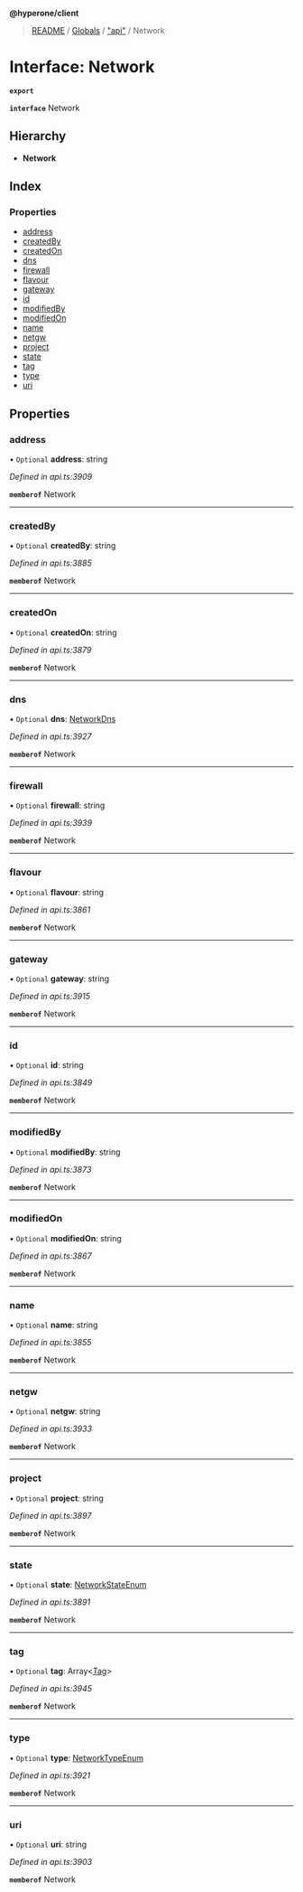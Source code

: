 **@hyperone/client**

> [README](../README.md) / [Globals](../globals.md) / ["api"](../modules/_api_.md) / Network

# Interface: Network

**`export`** 

**`interface`** Network

## Hierarchy

* **Network**

## Index

### Properties

* [address](_api_.network.md#address)
* [createdBy](_api_.network.md#createdby)
* [createdOn](_api_.network.md#createdon)
* [dns](_api_.network.md#dns)
* [firewall](_api_.network.md#firewall)
* [flavour](_api_.network.md#flavour)
* [gateway](_api_.network.md#gateway)
* [id](_api_.network.md#id)
* [modifiedBy](_api_.network.md#modifiedby)
* [modifiedOn](_api_.network.md#modifiedon)
* [name](_api_.network.md#name)
* [netgw](_api_.network.md#netgw)
* [project](_api_.network.md#project)
* [state](_api_.network.md#state)
* [tag](_api_.network.md#tag)
* [type](_api_.network.md#type)
* [uri](_api_.network.md#uri)

## Properties

### address

• `Optional` **address**: string

*Defined in api.ts:3909*

**`memberof`** Network

___

### createdBy

• `Optional` **createdBy**: string

*Defined in api.ts:3885*

**`memberof`** Network

___

### createdOn

• `Optional` **createdOn**: string

*Defined in api.ts:3879*

**`memberof`** Network

___

### dns

• `Optional` **dns**: [NetworkDns](_api_.networkdns.md)

*Defined in api.ts:3927*

**`memberof`** Network

___

### firewall

• `Optional` **firewall**: string

*Defined in api.ts:3939*

**`memberof`** Network

___

### flavour

• `Optional` **flavour**: string

*Defined in api.ts:3861*

**`memberof`** Network

___

### gateway

• `Optional` **gateway**: string

*Defined in api.ts:3915*

**`memberof`** Network

___

### id

• `Optional` **id**: string

*Defined in api.ts:3849*

**`memberof`** Network

___

### modifiedBy

• `Optional` **modifiedBy**: string

*Defined in api.ts:3873*

**`memberof`** Network

___

### modifiedOn

• `Optional` **modifiedOn**: string

*Defined in api.ts:3867*

**`memberof`** Network

___

### name

• `Optional` **name**: string

*Defined in api.ts:3855*

**`memberof`** Network

___

### netgw

• `Optional` **netgw**: string

*Defined in api.ts:3933*

**`memberof`** Network

___

### project

• `Optional` **project**: string

*Defined in api.ts:3897*

**`memberof`** Network

___

### state

• `Optional` **state**: [NetworkStateEnum](../enums/_api_.networkstateenum.md)

*Defined in api.ts:3891*

**`memberof`** Network

___

### tag

• `Optional` **tag**: Array\<[Tag](_api_.tag.md)>

*Defined in api.ts:3945*

**`memberof`** Network

___

### type

• `Optional` **type**: [NetworkTypeEnum](../enums/_api_.networktypeenum.md)

*Defined in api.ts:3921*

**`memberof`** Network

___

### uri

• `Optional` **uri**: string

*Defined in api.ts:3903*

**`memberof`** Network
